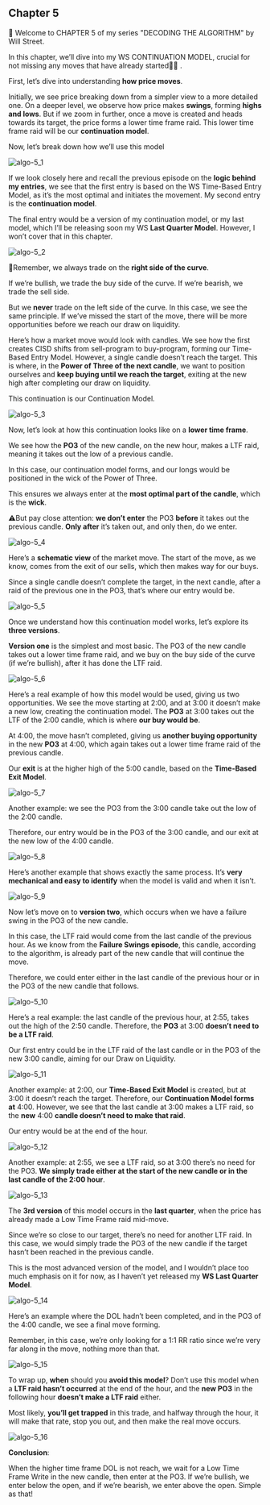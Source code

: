 ## Chapter 5

🥷 Welcome to CHAPTER 5 of my series "DECODING THE ALGORITHM" by Will Street.

In this chapter, we’ll dive into my WS CONTINUATION MODEL, crucial for not missing any moves that have already started🥷🏼 .

First, let’s dive into understanding **how price moves**.

Initially, we see price breaking down from a simpler view to a more detailed one. On a deeper level, we observe how price makes **swings**, forming **highs and lows**. But if we zoom in further, once a move is created and heads towards its target, the price forms a lower time frame raid. This lower time frame raid will be our **continuation model**.

Now, let’s break down how we’ll use this model

![algo-5_1](resource:assets/images/algorithm/algo-5_1.avif)

If we look closely here and recall the previous episode on the **logic behind my entries**, we see that the first entry is based on the WS Time-Based Entry Model, as it’s the most optimal and initiates the movement.
My second entry is the **continuation model**.

The final entry would be a version of my continuation model, or my last model, which I’ll be releasing soon my WS **Last Quarter Model**. However, I won’t cover that in this chapter.

![algo-5_2](resource:assets/images/algorithm/algo-5_2.avif)

💎Remember, we always trade on the **right side of the curve**.

If we’re bullish, we trade the buy side of the curve. If we’re bearish, we trade the sell side.

But we **never** trade on the left side of the curve. In this case, we see the same principle. If we’ve missed the start of the move, there will be more opportunities before we reach our draw on liquidity.

Here’s how a market move would look with candles. We see how the first creates CISD shifts from sell-program to buy-program, forming our Time-Based Entry Model.
However, a single candle doesn’t reach the target. This is where, in the **Power of Three of the next candle**, we want to position ourselves and **keep buying until we reach the target**, exiting at the new high after completing our draw on liquidity.

This continuation is our Continuation Model.

![algo-5_3](resource:assets/images/algorithm/algo-5_3.avif)

Now, let’s look at how this continuation looks like on a **lower time frame**.

We see how the **PO3** of the new candle, on the new hour, makes a LTF raid, meaning it takes out the low of a previous candle.

In this case, our continuation model forms, and our longs would be positioned in the wick of the Power of Three.

This ensures we always enter at the **most optimal part of the candle**, which is the **wick**.

⚠️But pay close attention: **we don’t enter** the PO3 **before** it takes out the previous candle. **Only after** it’s taken out, and only then, do we enter.

![algo-5_4](resource:assets/images/algorithm/algo-5_4.avif)

Here’s a **schematic view** of the market move. The start of the move, as we know, comes from the exit of our sells, which then makes way for our buys.

Since a single candle doesn’t complete the target, in the next candle, after a raid of the previous one in the PO3, that’s where our entry would be.

![algo-5_5](resource:assets/images/algorithm/algo-5_5.avif)

Once we understand how this continuation model works, let’s explore its **three versions**.

**Version one** is the simplest and most basic. The PO3 of the new candle takes out a lower time frame raid, and we buy on the buy side of the curve (if we’re bullish), after it has done the LTF raid.

![algo-5_6](resource:assets/images/algorithm/algo-5_6.avif)

Here’s a real example of how this model would be used, giving us two opportunities. We see the move starting at 2:00, and at 3:00 it doesn’t make a new low, creating the continuation model. The **PO3** at 3:00 takes out the LTF of the 2:00 candle, which is where **our buy would be**.

At 4:00, the move hasn’t completed, giving us **another buying opportunity** in the new **PO3** at 4:00, which again takes out a lower time frame raid of the previous candle.

Our **exit** is at the higher high of the 5:00 candle, based on the **Time-Based Exit Model**.

![algo-5_7](resource:assets/images/algorithm/algo-5_7.avif)

Another example: we see the PO3 from the 3:00 candle take out the low of the 2:00 candle.

Therefore, our entry would be in the PO3 of the 3:00 candle, and our exit at the new low of the 4:00 candle.

![algo-5_8](resource:assets/images/algorithm/algo-5_8.avif)

Here’s another example that shows exactly the same process. It’s **very mechanical and easy to identify** when the model is valid and when it isn’t.

![algo-5_9](resource:assets/images/algorithm/algo-5_9.avif)

Now let’s move on to **version two**, which occurs when we have a failure swing in the PO3 of the new candle.

In this case, the LTF raid would come from the last candle of the previous hour. As we know from the **Failure Swings episode**, this candle, according to the algorithm, is already part of the new candle that will continue the move.

Therefore, we could enter either in the last candle of the previous hour or in the PO3 of the new candle that follows.

![algo-5_10](resource:assets/images/algorithm/algo-5_10.avif)

Here’s a real example: the last candle of the previous hour, at 2:55, takes out the high of the 2:50 candle. Therefore, the **PO3** at 3:00 **doesn’t need to be a LTF raid**.

Our first entry could be in the LTF raid of the last candle or in the PO3 of the new 3:00 candle, aiming for our Draw on Liquidity.

![algo-5_11](resource:assets/images/algorithm/algo-5_11.avif)

Another example: at 2:00, our **Time-Based Exit Model** is created, but at 3:00 it doesn’t reach the target.
Therefore, our **Continuation Model forms at** 4:00. However, we see that the last candle at 3:00 makes a LTF raid, so the **new** 4:00 **candle doesn’t need to make that raid**.

Our entry would be at the end of the hour.

![algo-5_12](resource:assets/images/algorithm/algo-5_12.avif)

Another example: at 2:55, we see a LTF raid, so at 3:00 there’s no need for the PO3. **We simply trade either at the start of the new candle or in the last candle of the 2:00 hour**.

![algo-5_13](resource:assets/images/algorithm/algo-5_13.avif)

The **3rd version** of this model occurs in the **last quarter**, when the price has already made a Low Time Frame raid mid-move.

Since we’re so close to our target, there’s no need for another LTF raid. In this case, we would simply trade the PO3 of the new candle if the target hasn’t been reached in the previous candle.

This is the most advanced version of the model, and I wouldn’t place too much emphasis on it for now, as I haven’t yet released my **WS Last Quarter Model**.

![algo-5_14](resource:assets/images/algorithm/algo-5_14.avif)

Here’s an example where the DOL hadn’t been completed, and in the PO3 of the 4:00 candle, we see a final move forming.

Remember, in this case, we’re only looking for a 1:1 RR ratio since we’re very far along in the move, nothing more than that.

![algo-5_15](resource:assets/images/algorithm/algo-5_15.avif)

To wrap up, **when** should you **avoid this model**? Don’t use this model when a **LTF raid hasn’t occurred** at the end of the hour, and the **new PO3** in the following hour **doesn’t make a LTF raid** either.

Most likely, **you’ll get trapped** in this trade, and halfway through the hour, it will make that rate, stop you out, and then make the real move occurs.

![algo-5_16](resource:assets/images/algorithm/algo-5_16.avif)

**Conclusion**:

When the higher time frame DOL is not reach, we wait for a Low Time Frame Write in the new candle, then enter at the PO3.
If we’re bullish, we enter below the open, and if we’re bearish, we enter above the open. Simple as that!
